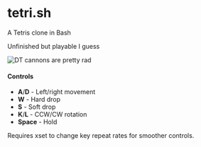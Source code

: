 # tetri.sh
A Tetris clone in Bash

Unfinished but playable I guess

![DT cannons are pretty rad](https://github.com/ZachS790/tetri.sh/blob/master/sample.gif)

#### Controls
+ **A**/**D** - Left/right movement
+ **W** - Hard drop
+ **S** - Soft drop
+ **K**/**L** - CCW/CW rotation
+ **Space** - Hold


Requires xset to change key repeat rates for smoother controls.
